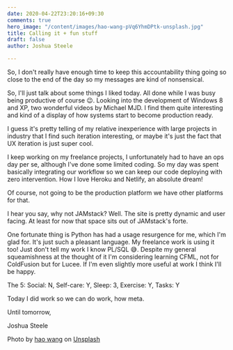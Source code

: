 ```yaml
---
date: 2020-04-22T23:20:16+09:30
comments: true
hero_image: "/content/images/hao-wang-pVq6YhmDPtk-unsplash.jpg"
title: Calling it + fun stuff
draft: false
author: Joshua Steele

---
```

So, I don't really have enough time to keep this accountability thing going so close to the end of the day so my messages are kind of nonsensical.

So, I'll just talk about some things I liked today. All done while I was busy being productive of course 😉. Looking into the development of Windows 8 and XP, two wonderful videos by Michael MJD. I find them quite interesting and kind of a display of how systems start to become production ready.

I guess it's pretty telling of my relative inexperience with large projects in industry that I find such iteration interesting, or maybe it's just the fact that UX iteration is just super cool.

I keep working on my freelance projects, I unfortunately had to have an ops day per se, although I've done some limited coding. So my day was spent basically integrating our workflow so we can keep our code deploying with zero intervention. How I love Heroku and Netlify, an absolute dream!

Of course, not going to be the production platform we have other platforms for that.

I hear you say, why not JAMstack? Well. The site is pretty dynamic and user facing. At least for now that space sits out of JAMstack's forte.

One fortunate thing is Python has had a usage resurgence for me, which I'm glad for. It's just such a pleasant language. My freelance work is using it too! Just don't tell my work I know PL/SQL 😅. Despite my general squeamishness at the thought of it I'm considering learning CFML, not for ColdFusion but  for Lucee. If I'm even slightly more useful at work I think I'll be happy.

The 5: Social: N, Self-care: Y, Sleep: 3, Exercise: Y, Tasks: Y 

Today I did work so we can do work, how meta.

Until tomorrow,

Joshua Steele

Photo by [hao wang](https://unsplash.com/@danranwanghao?utm_source=unsplash&utm_medium=referral&utm_content=creditCopyText) on [Unsplash](https://unsplash.com/s/photos/light-art?utm_source=unsplash&utm_medium=referral&utm_content=creditCopyText)